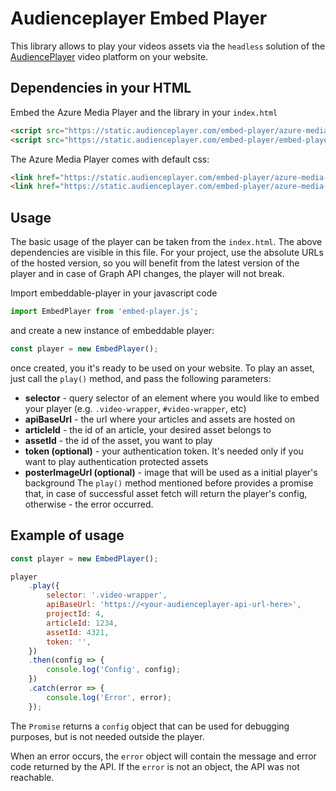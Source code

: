 # Audienceplayer Embed Player

This library allows to play your videos assets via the `headless` solution of the [AudiencePlayer](https://www.audienceplayer.com) video platform on your website. 

## Dependencies in your HTML

Embed the Azure Media Player and the library in your `index.html`

```html
<script src="https://static.audienceplayer.com/embed-player/azure-media-player/amp.min.js"></script>
<script src="https://static.audienceplayer.com/embed-player/embed-player.js" type="module"></script>
```

The Azure Media Player comes with default css:

```html
<link href="https://static.audienceplayer.com/embed-player/azure-media-player/amp.min.css" rel="stylesheet" />
<link href="https://static.audienceplayer.com/embed-player/azure-media-player/amp-flush.min.css" rel="stylesheet" />
```

## Usage

The basic usage of the player can be taken from the `index.html`. The above dependencies are visible in this file.
For your project, use the absolute URLs of the hosted version, so you will benefit from the latest version of the player and in case of Graph API changes, the player will not break.

Import embeddable-player in your javascript code

```javascript
import EmbedPlayer from 'embed-player.js';
```

and create a new instance of embeddable player:

```javascript
const player = new EmbedPlayer();
```

once created, you it's ready to be used on your website. To play an asset, just call
the `play()` method, and pass the following parameters:

-   **selector** - query selector of an element where you would like to embed your player
    (e.g. `.video-wrapper`, `#video-wrapper`, etc)
-   **apiBaseUrl** - the url where your articles and assets are hosted on
-   **articleId** - the id of an article, your desired asset belongs to
-   **assetId** - the id of the asset, you want to play
-   **token (optional)** - your authentication token. It's needed only if you want to play
    authentication protected assets
-   **posterImageUrl (optional)** - image that will be used as a initial player's background
    The `play()` method mentioned before provides a promise that, in case of successful asset fetch will
    return the player's config, otherwise - the error occurred.

## Example of usage

```javascript
const player = new EmbedPlayer();

player
    .play({
        selector: '.video-wrapper',
        apiBaseUrl: 'https://<your-audienceplayer-api-url-here>',
        projectId: 4,
        articleId: 1234,
        assetId: 4321,
        token: '',
    })
    .then(config => {
        console.log('Config', config);
    })
    .catch(error => {
        console.log('Error', error);
    });
```

The `Promise` returns a `config` object that can be used for debugging purposes, but is not needed outside the player.

When an error occurs, the `error` object will contain the message and error code returned by the API. If the `error` is not an object, the API was not reachable.   
